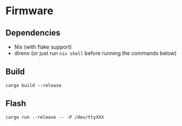 # Firmware

## Dependencies

- Nix (with flake support)
- direnv (or just run `nix shell` before running the commands below)

## Build

```shell
cargo build --release
```

## Flash

```shell
cargo run --release -- -P /dev/ttyXXX
```
